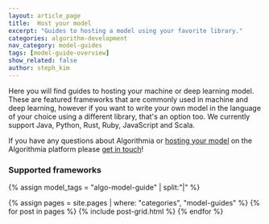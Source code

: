 ```yaml
---
layout: article_page
title:  Host your model
excerpt: "Guides to hosting a model using your favorite library."
categories: algorithm-development
nav_category: model-guides
tags: [model-guide-overview]
show_related: false
author: steph_kim
---
```


Here you will find guides to hosting your machine or deep learning model. These are featured frameworks that are commonly used in machine and deep learning, however if you want to write your own model in the language of your choice using a different library, that's an option too. We currently support Java, Python, Rust, Ruby, JavaScript and Scala.

If you have any questions about Algorithmia or <a href="http://blog.algorithmia.com/2016/05/how-we-hosted-our-model-as-a-microservice/">hosting your model</a> on the Algorithmia platform please <a href="mailto:support@algorithmia.com">get in touch</a>!


### Supported frameworks
{% assign model_tags = "algo-model-guide" | split:"|" %}
<div class="row">
  {% assign pages = site.pages | where: "categories", "model-guides" %}
  {% for post in pages %}
		{% include post-grid.html %}
  {% endfor %}
</div>
